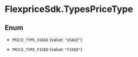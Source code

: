 # FlexpriceSdk.TypesPriceType

## Enum


* `PRICE_TYPE_USAGE` (value: `"USAGE"`)

* `PRICE_TYPE_FIXED` (value: `"FIXED"`)


